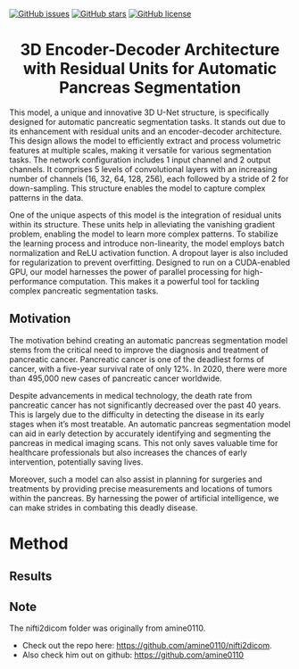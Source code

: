 [![GitHub issues](https://img.shields.io/github/issues/richardji1/PankVision-3D)](https://github.com/richardji1/PankVision-3D/issues) [![GitHub stars](https://img.shields.io/github/stars/richardji1/PankVision-3D)](https://github.com/richardji1/PankVision-3D/stargazers) [![GitHub license](https://img.shields.io/github/license/richardji1/PankVision-3D)](https://github.com/richardji1/PankVision-3D)

<h1 align="center">
  3D Encoder-Decoder Architecture with Residual Units for Automatic Pancreas Segmentation
</h1>

This model, a unique and innovative 3D U-Net structure, is specifically designed for automatic pancreatic segmentation tasks. It stands out due to its enhancement with residual units and an encoder-decoder architecture. This design allows the model to efficiently extract and process volumetric features at multiple scales, making it versatile for various segmentation tasks. The network configuration includes 1 input channel and 2 output channels. It comprises 5 levels of convolutional layers with an increasing number of channels (16, 32, 64, 128, 256), each followed by a stride of 2 for down-sampling. This structure enables the model to capture complex patterns in the data.

One of the unique aspects of this model is the integration of residual units within its structure. These units help in alleviating the vanishing gradient problem, enabling the model to learn more complex patterns. To stabilize the learning process and introduce non-linearity, the model employs batch normalization and ReLU activation function. A dropout layer is also included for regularization to prevent overfitting. Designed to run on a CUDA-enabled GPU, our model harnesses the power of parallel processing for high-performance computation. This makes it a powerful tool for tackling complex pancreatic segmentation tasks.

## Motivation

The motivation behind creating an automatic pancreas segmentation model stems from the critical need to improve the diagnosis and treatment of pancreatic cancer. Pancreatic cancer is one of the deadliest forms of cancer, with a five-year survival rate of only 12%. In 2020, there were more than 495,000 new cases of pancreatic cancer worldwide.

Despite advancements in medical technology, the death rate from pancreatic cancer has not significantly decreased over the past 40 years. This is largely due to the difficulty in detecting the disease in its early stages when it’s most treatable. An automatic pancreas segmentation model can aid in early detection by accurately identifying and segmenting the pancreas in medical imaging scans. This not only saves valuable time for healthcare professionals but also increases the chances of early intervention, potentially saving lives.

Moreover, such a model can also assist in planning for surgeries and treatments by providing precise measurements and locations of tumors within the pancreas. By harnessing the power of artificial intelligence, we can make strides in combating this deadly disease.

# Method

## Results

## Note

The nifti2dicom folder was originally from amine0110. 
- Check out the repo here: https://github.com/amine0110/nifti2dicom. 
- Also check him out on github: https://github.com/amine0110